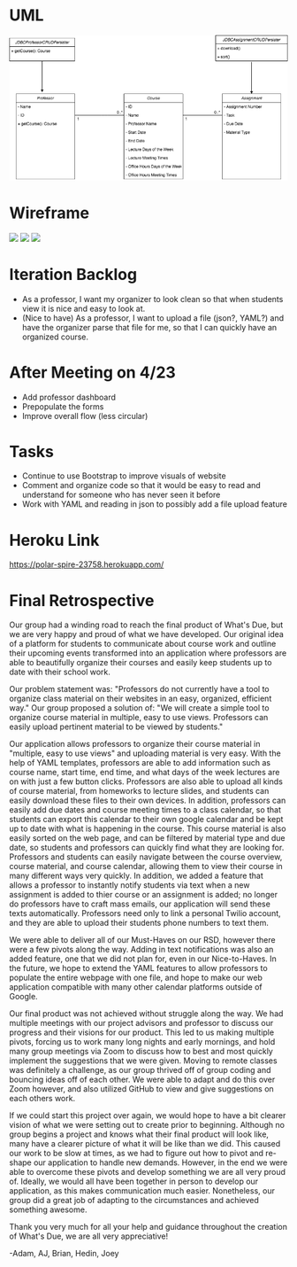 # UML

![](/docs/OOSEUML.png)

# Wireframe
![](/docs/wf51.png)
![](/docs/wf52.png)
![](/docs/wf53.png)

# Iteration Backlog
- As a professor, I want my organizer to look clean so that when students view it is nice and easy to look at. 
- (Nice to have) As a professor, I want to upload a file (json?, YAML?) and have the organizer parse that file for me, so that I can 
quickly have an organized course. 

# After Meeting on 4/23
- Add professor dashboard
- Prepopulate the forms
- Improve overall flow (less circular)

# Tasks
- Continue to use Bootstrap to improve visuals of website
- Comment and organize code so that it would be easy to read and understand for someone who has never seen it before
- Work with YAML and reading in json to possibly add a file upload feature

# Heroku Link
https://polar-spire-23758.herokuapp.com/

# Final Retrospective

Our group had a winding road to reach the final product of What's Due, but we are very happy and proud of what we have developed. 
Our original idea of a platform for students to communicate about course work and outline their upcoming events transformed into an
application where professors are able to beautifully organize their courses and easily keep students up to date with their school work.

Our problem statement was: "Professors do not currently have a tool to organize class material on their websites in an easy, organized, efficient way."
Our group proposed a solution of: "We will create a simple tool to organize course material in multiple, easy to use views. 
Professors can easily upload pertinent material to be viewed by students."

Our application allows professors to organize their course material in "multiple, easy to use views" and uploading material is very easy. 
With the help of YAML templates, professors are able to add information such as course name, start time, end time, and what days of the 
week lectures are on with just a few button clicks. Professors are also able to upload all kinds of course material, from homeworks to 
lecture slides, and students can easily download these files to their own devices. In addition, professors can easily add due dates and 
course meeting times to a class calendar, so that students can export this calendar to their own google calendar and be kept up to date
with what is happening in the course. This course material is also easily sorted on the web page, and can be filtered by material type
and due date, so students and professors can quickly find what they are looking for. Professors and students can easily navigate between
the course overview, course material, and course calendar, allowing them to view their course in many different ways very quickly. In
addition, we added a feature that allows a professor to instantly notify students via text when a new assignment is added to thier course
or an assignment is added; no longer do professors have to craft mass emails, our application will send these texts automatically. Professors
need only to link a personal Twilio account, and they are able to upload their students phone numbers to text them. 

We were able to deliver all of our Must-Haves on our RSD, however there were a few pivots along the way. Adding in text notifications was
also an added feature, one that we did not plan for, even in our Nice-to-Haves. In the future, we hope to extend the YAML features to 
allow professors to populate the entire webpage with one file, and hope to make our web application compatible with many other calendar
platforms outside of Google. 

Our final product was not achieved without struggle along the way. We had multiple meetings with our project advisors and professor
to discuss our progress and their visions for our product. This led to us making multiple pivots, forcing us to work many long nights 
and early mornings, and hold many group meetings via Zoom to discuss how to best and most quickly implement the suggestions that we were
given. Moving to remote classes was definitely a challenge, as our group thrived off of group coding and bouncing ideas off of each other.
We were able to adapt and do this over Zoom however, and also utilized GitHub to view and give suggestions on each others work.

If we could start this project over again, we would hope to have a bit clearer vision of what we were setting out to create prior to 
beginning. Although no group begins a project and knows what their final product will look like, many have a clearer picture of what it
will be like than we did. This caused our work to be slow at times, as we had to figure out how to pivot and re-shape our application to
handle new demands. However, in the end we were able to overcome these pivots and develop something we are all very proud of. Ideally, 
we would all have been together in person to develop our application, as this makes communication much easier. Nonetheless, our group 
did a great job of adapting to the circumstances and achieved something awesome. 

Thank you very much for all your help and guidance throughout the creation of What's Due, we are all very appreciative!

-Adam, AJ, Brian, Hedin, Joey

